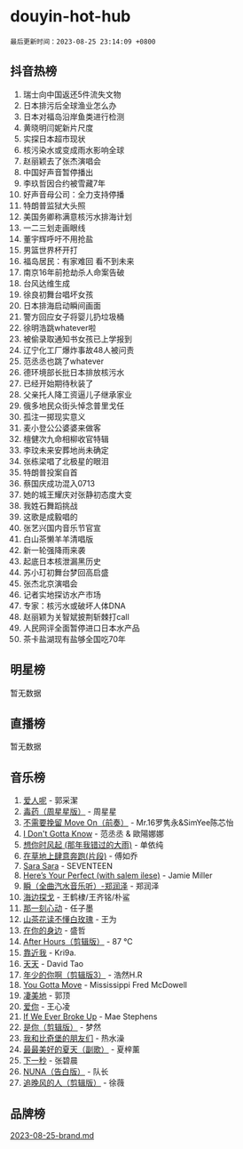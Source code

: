 # douyin-hot-hub

`最后更新时间：2023-08-25 23:14:09 +0800`

## 抖音热榜

1. 瑞士向中国返还5件流失文物
1. 日本排污后全球渔业怎么办
1. 日本对福岛沿岸鱼类进行检测
1. 黄晓明闫妮新片尺度
1. 实探日本超市现状
1. 核污染水或变成雨水影响全球
1. 赵丽颖去了张杰演唱会
1. 中国好声音暂停播出
1. 李玖哲因合约被雪藏7年
1. 好声音母公司：全力支持停播
1. 特朗普监狱大头照
1. 美国务卿称满意核污水排海计划
1. 一二三划走画眼线
1. 董宇辉呼吁不用抢盐
1. 男篮世界杯开打
1. 福岛居民：有家难回 看不到未来
1. 南京16年前抢劫杀人命案告破
1. 台风达维生成
1. 徐良初舞台唱坏女孩
1. 日本排海启动瞬间画面
1. 警方回应女子将婴儿扔垃圾桶
1. 徐明浩跳whatever啦
1. 被偷录取通知书女孩已上学报到
1. 辽宁化工厂爆炸事故48人被问责
1. 范丞丞也跳了whatever
1. 德环境部长批日本排放核污水
1. 已经开始期待秋装了
1. 父亲托人降工资逼儿子继承家业
1. 俄多地民众街头悼念普里戈任
1. 孤注一掷现实意义
1. 麦小登公公婆婆来做客
1. 檀健次九命相柳收官特辑
1. 李玟未来安葬地尚未确定
1. 张栋梁唱了北极星的眼泪
1. 特朗普投案自首
1. 蔡国庆成功混入0713
1. 她的城王耀庆对张静初态度大变
1. 我姓石舞蹈挑战
1. 这歌是成毅唱的
1. 张艺兴国内音乐节官宣
1. 白山茶懒羊羊清唱版
1. 新一轮强降雨来袭
1. 起底日本核泄漏黑历史
1. 苏小玎初舞台梦回高启盛
1. 张杰北京演唱会
1. 记者实地探访水产市场
1. 专家：核污水或破坏人体DNA
1. 赵丽颖为关智斌披荆斩棘打call
1. 人民网评全面暂停进口日本水产品
1. 茶卡盐湖现有盐够全国吃70年

## 明星榜

暂无数据

## 直播榜

暂无数据

## 音乐榜

1. [爱人呢](https://sf3-cdn-tos.douyinstatic.com/obj/tos-cn-ve-2774/2041dc10f3c442f1992b439a00eaf2ba) - 郭采潔
1. [毒药（周星星版）](https://sf3-cdn-tos.douyinstatic.com/obj/tos-cn-ve-2774/oAXunb2JtDTQMcBfaEkg8Be5IhZQCmGByB0V33) - 周星星
1. [不需要挽留 Move On（前奏）](https://sf3-cdn-tos.douyinstatic.com/obj/tos-cn-ve-2774/ooCBhgCCkF4nExzQL9WZSUbitfA8IsDkgQIYhe) - Mr.16罗隽永&SimYee陈芯怡
1. [I Don't Gotta Know](https://sf6-cdn-tos.douyinstatic.com/obj/tos-cn-ve-2774/o8nCfgMGwCsAvgDe5bzzaDQDFf6ksAUxrlFC8J) - 范丞丞 & 歐陽娜娜
1. [想你时风起 (那年我错过的大雨)](https://sf3-cdn-tos.douyinstatic.com/obj/tos-cn-ve-2774/ooR7G8ftDMzIgnxa0HbReM4CZ74qknQABLtHB1) - 单依纯
1. [在草地上肆意奔跑(片段)](https://sf6-cdn-tos.douyinstatic.com/obj/tos-cn-ve-2774/8831d494742f45dabdfa8adb8b817259) - 傅如乔
1. [Sara Sara](https://sf6-cdn-tos.douyinstatic.com/obj/tos-cn-ve-2774/oAceDXU2gVHZCQFrkrYmX8e5tUBxQPb6Bmd2nF) - SEVENTEEN
1. [Here’s Your Perfect (with salem ilese)](https://sf3-cdn-tos.douyinstatic.com/obj/tos-cn-ve-2774/076b1576c6c546598f803fe53da388a7) - Jamie Miller
1. [瞬（全曲汽水音乐听）-郑润泽](https://sf6-cdn-tos.douyinstatic.com/obj/tos-cn-ve-2774/o4Vb9eJZClCZTnRQYy0BRSeHGrDtrkrQgIBvQt) - 郑润泽
1. [海边探戈](https://sf3-cdn-tos.douyinstatic.com/obj/tos-cn-ve-2774/os9gE0VQCGqt6VQkZDyBBYvfSDY0QFe3vVmubn) - 王鹤棣/王齐铭/朴鲨
1. [那一刻心动](https://sf6-cdn-tos.douyinstatic.com/obj/tos-cn-ve-2774/4c0ed00133e3439592b4741c72acc6f3) - 任子墨
1. [山茶花读不懂白玫瑰](https://sf6-cdn-tos.douyinstatic.com/obj/tos-cn-ve-2774/osfn8B7DktrRHEPJgPCfDbw7QDQEkwC16BxZg9) - 王为
1. [在你的身边](https://sf6-cdn-tos.douyinstatic.com/obj/tos-cn-ve-2774/9dce2ee6c9f84c17a6d68458730d7ae8) - 盛哲
1. [After Hours（剪辑版）](https://sf3-cdn-tos.douyinstatic.com/obj/tos-cn-ve-2774/owgWztApWhImMFMpyEyQfAIyIusRBioqSgWk7T) - 87 ℃
1. [靠近我](https://sf3-cdn-tos.douyinstatic.com/obj/tos-cn-ve-2774/oMGCfQ3FZdrziXO1QC8zgfNXawBf91hGAIvUrY) - Kri9a.
1. [天天](https://sf3-cdn-tos.douyinstatic.com/obj/tos-cn-ve-2774/6b075c4856e34a60a1ef022c4a80dec5) - David Tao
1. [年少的你啊（剪辑版3）](https://sf3-cdn-tos.douyinstatic.com/obj/tos-cn-ve-2774/oo2vDGhzyAtN1QLfh5k1iBIpWAv2NOZQysM5tK) - 浩然H.R
1. [You Gotta Move](https://sf3-cdn-tos.douyinstatic.com/obj/tos-cn-ve-2774/a2b672af67514106b25cdfd6f1a8aad2) - Mississippi Fred McDowell
1. [凄美地](https://sf6-cdn-tos.douyinstatic.com/obj/tos-cn-ve-2774/oshF4RgFMhmTSa4jCaHNUXI0NetFtBBQBzBZdf) - 郭顶
1. [爱你](https://sf6-cdn-tos.douyinstatic.com/obj/tos-cn-ve-2774/738d8b240f1e4519b44cf31c84e02e24) - 王心凌
1. [If We Ever Broke Up](https://sf6-cdn-tos.douyinstatic.com/obj/tos-cn-ve-2774/o8onj5HDk0ImtBmO0URBfeyCDXQJMYkQ1gb8Zy) - Mae Stephens
1. [是你（剪辑版）](https://sf6-cdn-tos.douyinstatic.com/obj/tos-cn-ve-2774/46019dae783c4c969944217fe1cfafc4) - 梦然
1. [我和比奇堡的朋友们](https://sf3-cdn-tos.douyinstatic.com/obj/tos-cn-ve-2774/f0505db981ea4a6d91453a15924a82aa) - 热水澡
1. [最最美好的夏天（副歌）](https://sf3-cdn-tos.douyinstatic.com/obj/tos-cn-ve-2774/o4FMghDLZkPIkCutdrsXlbTHcaZztBfeCp9AFS) - 夏梓薰
1. [下一秒](https://sf6-cdn-tos.douyinstatic.com/obj/tos-cn-ve-2774/16eedda97153423db2501ff6373be86a) - 张碧晨
1. [NUNA（告白版）](https://sf3-cdn-tos.douyinstatic.com/obj/tos-cn-ve-2774/a65828cbd8ce41a78a430a58b49f4feb) - 队长
1. [追晚风的人（剪辑版）](https://sf6-cdn-tos.douyinstatic.com/obj/tos-cn-ve-2774/560835060af84ac29cd5c12e2a98f7eb) - 徐薇

## 品牌榜

[2023-08-25-brand.md](2023-08-25-brand.md)
